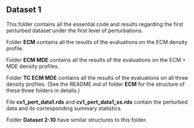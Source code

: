 ## Dataset 1 ##

This folder contains all the essential code and results regarding the first perturbed dataset under the first level of perturbations. 

Folder **ECM** contains all the results of the evaluations on the ECM density profile.

Folder **ECM MDE** contains all the results of the evaluations on the ECM + MDE density profiles. 

Folder **TC ECM MDE** contains all the results of the evaluations on all three density profiles. (See the README.md of folder **ECM** for the structure of these three folders in details.)

File **cv1_pert_data1.rds** and **cv1_pert_data1_ss.rds** contain the perturbed data and its corresponding summary statistics. 

Folder **Dataset 2-10** have similar structures to this folder. 
